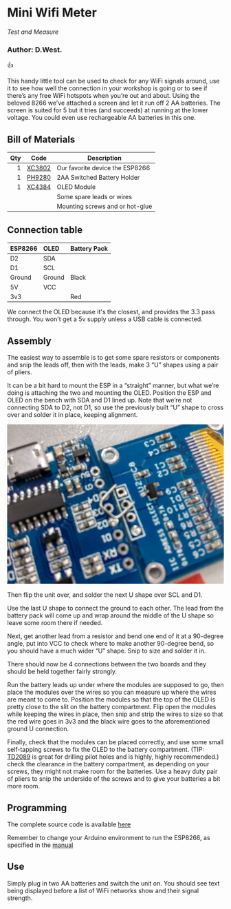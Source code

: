 # Mini Wifi Meter
_Test and Measure_
### Author: D.West.

:+1:

This handy little tool can be used to check for any WiFi signals around, use it to see how well the connection in your workshop is going or to see if there’s any free WiFi hotspots when you’re out and about. Using the beloved 8266 we’ve attached a screen and let it run off 2 AA batteries. The screen is suited for 5 but it tries (and succeeds) at running at the lower voltage. You could even use rechargeable AA batteries in this one.

## Bill of Materials

|Qty|	Code|	Description|
|---:| ---|---|
|1|[XC3802](jaycar.com.au/p/XC3802)|Our favorite device the ESP8266|
|1|[PH9280](jaycar.com.au/p/PH9280)|2AA Switched Battery Holder|
|1|[XC4384](jaycar.com.au/p/XC4384)|OLED Module|
| | | Some spare leads or wires|
| | | Mounting screws and or hot-glue|

## Connection table


| ESP8266 | OLED | Battery Pack |
| :--- | :--- | --- |
| D2 | SDA | |
| D1 | SCL | |
| Ground | Ground | Black |
|5V | VCC | |
|3v3 | | Red |

We connect the OLED because it's the closest, and provides the 3.3 pass through. You won't get a 5v supply unless a USB cable is connected.

## Assembly

The easiest way to assemble is to get some spare resistors or components and snip the leads off, then with the leads, make 3 “U” shapes using a pair of pliers.

It can be a bit hard to mount the ESP in a “straight” manner, but what we’re doing is attaching the two and mounting the OLED. Position the ESP and OLED on the bench with SDA and D1 lined up. Note that we’re not connecting SDA to D2, not D1, so use the previously built “U” shape to cross over and solder it in place, keeping alignment.

![alt text](images/IMAG0323.jpg)

Then flip the unit over, and solder the next U shape over SCL and D1.

Use the last U shape to connect the ground to each other. The lead from the battery pack will come up and wrap around the middle of the U shape so leave some room there if needed.

Next, get another lead from a resistor and bend one end of it at a 90-degree angle, put into VCC to check where to make another 90-degree bend, so you should have a much wider “U” shape. Snip to size and solder it in.

There should now be 4 connections between the two boards and they should be held together fairly strongly.

Run the battery leads up under where the modules are supposed to go, then place the modules over the wires so you can measure up where the wires are meant to come to. Position the modules so that the top of the OLED is pretty close to the slit on the battery compartment. Flip open the modules while keeping the wires in place, then snip and strip the wires to size so that the red wire goes in 3v3 and the black wire goes to the aforementioned ground U connection.

Finally, check that the modules can be placed correctly, and use some small self-tapping screws to fix the OLED to the battery compartment. (TIP: [TD2089](jaycar.com.au/p/TD2089) is great for drilling pilot holes and is highly, highly recommended.)  check the clearance in the battery compartment, as depending on your screws, they might not make room for the batteries. Use a heavy duty pair of pliers to snip the underside of the screws and to give your batteries a bit more room.

## Programming

The complete source code is available [here](https://github.com/duinotech/Mini_Wifi_Meter/archive/master.zip)

Remember to change your Arduino environment to run the ESP8266, as specified in the [manual](https://www.jaycar.com.au/medias/sys_master/images/9093527371806/XC3802-manualMain.pdf)

## Use
Simply plug in two AA batteries and switch the unit on. You should see text being displayed before a list of WiFi networks show and their signal strength.
